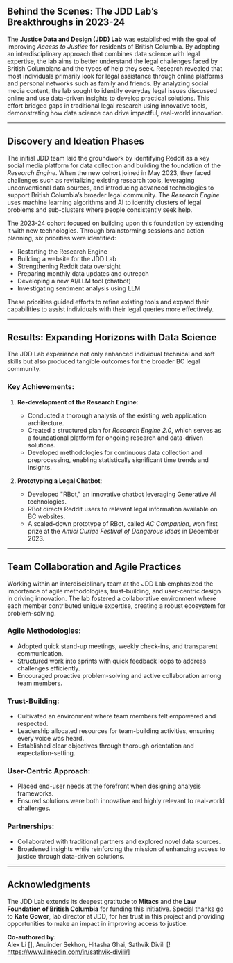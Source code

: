 ## Behind the Scenes: The JDD Lab’s Breakthroughs in 2023-24

The **Justice Data and Design (JDD) Lab** was established with the goal of improving *Access to Justice* for residents of British Columbia. By adopting an interdisciplinary approach that combines data science with legal expertise, the lab aims to better understand the legal challenges faced by British Columbians and the types of help they seek. Research revealed that most individuals primarily look for legal assistance through online platforms and personal networks such as family and friends. By analyzing social media content, the lab sought to identify everyday legal issues discussed online and use data-driven insights to develop practical solutions. This effort bridged gaps in traditional legal research using innovative tools, demonstrating how data science can drive impactful, real-world innovation.

---

## **Discovery and Ideation Phases**

The initial JDD team laid the groundwork by identifying Reddit as a key social media platform for data collection and building the foundation of the *Research Engine*. When the new cohort joined in May 2023, they faced challenges such as revitalizing existing research tools, leveraging unconventional data sources, and introducing advanced technologies to support British Columbia’s broader legal community. The *Research Engine* uses machine learning algorithms and AI to identify clusters of legal problems and sub-clusters where people consistently seek help.

The 2023-24 cohort focused on building upon this foundation by extending it with new technologies. Through brainstorming sessions and action planning, six priorities were identified:

- Restarting the Research Engine
- Building a website for the JDD Lab
- Strengthening Reddit data oversight
- Preparing monthly data updates and outreach
- Developing a new AI/LLM tool (chatbot)
- Investigating sentiment analysis using LLM

These priorities guided efforts to refine existing tools and expand their capabilities to assist individuals with their legal queries more effectively.

---

## **Results: Expanding Horizons with Data Science**

The JDD Lab experience not only enhanced individual technical and soft skills but also produced tangible outcomes for the broader BC legal community.

### Key Achievements:
1. **Re-development of the Research Engine**:
   - Conducted a thorough analysis of the existing web application architecture.
   - Created a structured plan for *Research Engine 2.0*, which serves as a foundational platform for ongoing research and data-driven solutions.
   - Developed methodologies for continuous data collection and preprocessing, enabling statistically significant time trends and insights.

2. **Prototyping a Legal Chatbot**:
   - Developed "RBot," an innovative chatbot leveraging Generative AI technologies.
   - RBot directs Reddit users to relevant legal information available on BC websites.
   - A scaled-down prototype of RBot, called *AC Companion*, won first prize at the *Amici Curiae Festival of Dangerous Ideas* in December 2023.

---

## **Team Collaboration and Agile Practices**

Working within an interdisciplinary team at the JDD Lab emphasized the importance of agile methodologies, trust-building, and user-centric design in driving innovation. The lab fostered a collaborative environment where each member contributed unique expertise, creating a robust ecosystem for problem-solving.

### Agile Methodologies:
- Adopted quick stand-up meetings, weekly check-ins, and transparent communication.
- Structured work into sprints with quick feedback loops to address challenges efficiently.
- Encouraged proactive problem-solving and active collaboration among team members.

### Trust-Building:
- Cultivated an environment where team members felt empowered and respected.
- Leadership allocated resources for team-building activities, ensuring every voice was heard.
- Established clear objectives through thorough orientation and expectation-setting.

### User-Centric Approach:
- Placed end-user needs at the forefront when designing analysis frameworks.
- Ensured solutions were both innovative and highly relevant to real-world challenges.

### Partnerships:
- Collaborated with traditional partners and explored novel data sources.
- Broadened insights while reinforcing the mission of enhancing access to justice through data-driven solutions.

---

## **Acknowledgments**

The JDD Lab extends its deepest gratitude to **Mitacs** and the **Law Foundation of British Columbia** for funding this initiative. Special thanks go to **Kate Gower**, lab director at JDD, for her trust in this project and providing opportunities to make an impact in improving access to justice.

**Co-authored by:**  
Alex Li [], Anuinder Sekhon, Hitasha Ghai, Sathvik Divili [! https://www.linkedin.com/in/sathvik-divili/]
